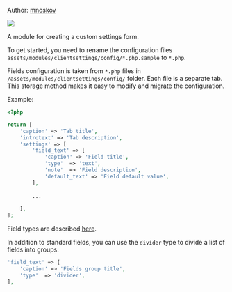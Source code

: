 Author: <a href="https://github.com/mnoskov/clientsettings">mnoskov</a>

<img src="https://img.shields.io/badge/PHP-%3E=5.6-green.svg?php=5.6">

A module for creating a custom settings form.

To get started, you need to rename the configuration files `assets/modules/clientsettings/config/*.php.sample` to `*.php`.

Fields configuration is taken from `*.php` files in `/assets/modules/clientsettings/config/` folder. Each file is a separate tab. This storage method makes it easy to modify and migrate the configuration.

Example:
```php
<?php

return [
    'caption' => 'Tab title',
    'introtext' => 'Tab description',
    'settings' => [
        'field_text' => [
            'caption' => 'Field title',
            'type'  => 'text',
            'note'  => 'Field description',
            'default_text' => 'Field default value',
        ],
        
        ...
        
    ],
];
```

Field types are described <a href="/en/info/terminology-2/chto_takoe_parametr.html">here</a>.

In addition to standard fields, you can use the `divider` type to divide a list of fields into groups:
```php
'field_text' => [
    'caption' => 'Fields group title',
    'type'  => 'divider',
],
```
